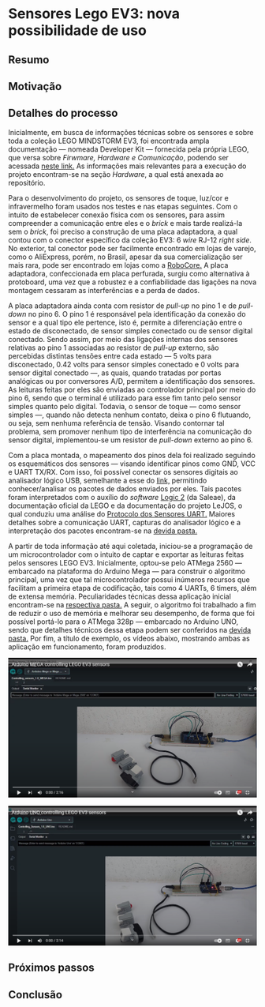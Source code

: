 # Sensores Lego EV3: nova possibilidade de uso 

## Resumo 

## Motivação

## Detalhes do processo

Inicialmente, em busca de informações técnicas sobre os sensores e sobre toda a coleção LEGO MINDSTORM EV3, foi encontrada ampla documentação — nomeada Developer Kit — fornecida pela própria LEGO, que versa sobre *Firwmare, Hardware e Comunicação*, podendo ser acessada [neste link.](https://education.lego.com/en-us/product-resources/mindstorms-ev3/downloads/developer-kits) As informações mais relevantes para a execução do projeto encontram-se na seção *Hardware*, a qual está anexada ao repositório.

Para o desenvolvimento do projeto, os sensores de toque, luz/cor e infravermelho foram usados nos testes e nas etapas seguintes. Com o intuito de estabelecer conexão física com os sensores, para assim compreender a comunicação entre eles e o *brick* e mais tarde realizá-la sem o *brick*, foi preciso a construção de uma placa adaptadora, a qual contou com o conector específico da coleção EV3: 6 *wire* RJ-12 *right side*. No exterior, tal conector pode ser facilmente encontrado em lojas de varejo, como o AliExpress, porém, no Brasil, apesar da sua comercialização ser mais rara, pode ser encontrado em lojas como a [RoboCore.](https://www.robocore.net/) A placa adaptadora, confeccionada em placa perfurada, surgiu como alternativa à protoboard, uma vez que a robustez e a confiabilidade das ligações na nova montagem cessaram as interferências e a perda de dados.

A placa adaptadora ainda conta com resistor de *pull-up* no pino 1 e de *pull-down* no pino 6. O pino 1 é responsável pela identificação da conexão do sensor e a qual tipo ele pertence, isto é, permite a diferenciação entre o estado de disconectado, de sensor simples conectado ou de sensor digital conectado. Sendo assim, por meio das ligações internas dos sensores relativas ao pino 1 associadas ao resistor de *pull-up* externo, são percebidas distintas tensões entre cada estado — 5 volts para disconectado, 0.42 volts para sensor simples conectado e 0 volts para sensor digital conectado —, as quais, quando tratadas por portas analógicas ou por conversores A/D, permitem a identificação dos sensores. As leituras feitas por eles são enviadas ao controlador principal por meio do pino 6, sendo que o terminal é utilizado para esse fim tanto pelo sensor simples quanto pelo digital. Todavia, o sensor de toque — como sensor simples —, quando não detecta nenhum contato, deixa o pino 6 flutuando, ou seja, sem nenhuma referência de tensão. Visando contornar tal problema, sem promover nenhum tipo de interferência na comunicação do sensor digital, implementou-se um resistor de *pull-down* externo ao pino 6. 

Com a placa montada, o mapeamento dos pinos dela foi realizado seguindo os esquemáticos dos sensores — visando identificar pinos como GND, VCC e UART TX/RX. Com isso, foi possível conectar os sensores digitais ao analisador lógico USB, semelhante a esse do [link,](https://www.usinainfo.com.br/testadores-e-medidores-diversos/analisador-logico-24mhz-8ch-al24-2691.html) permitindo conhecer/analisar os pacotes de dados enviados por eles. Tais pacotes foram interpretados com o auxílio do *software* [Logic 2](https://www.saleae.com/downloads/) (da Saleae), da documentação oficial da LEGO e da documentação do projeto LeJOS, o qual conduziu uma análise do [Protocolo dos Sensores UART.](https://sourceforge.net/p/lejos/wiki/UART%20Sensor%20Protocol/) Maiores detalhes sobre a comunicação UART, capturas do analisador lógico e a interpretação dos pacotes encontram-se na [devida pasta.](https://github.com/JoaoSenirio/LEGOEV3_Sensors_NewUsability/tree/main/Logic%20Analyser%20Captures)

A partir de toda informação até aqui coletada, iniciou-se a programação de um microcontrolador com o intuito de captar e exportar as leituras feitas pelos sensores LEGO EV3. Inicialmente, optou-se pelo ATMega 2560 — embarcado na plataforma do Arduino Mega — para construir o algoritmo principal, uma vez que tal microcontrolador possui inúmeros recursos que facilitam a primeira etapa de codificação, tais como 4 UARTs, 6 timers, além de extensa memória. Peculiaridades técnicas dessa aplicação inicial encontram-se na [respectiva pasta.](https://github.com/JoaoSenirio/LEGOEV3_Sensors_NewUsability/tree/main/Controlling_sensors_1.0_MEGA) A seguir, o algoritmo foi trabalhado a fim de reduzir o uso de memória e melhorar seu desempenho, de forma que foi possível portá-lo para o ATMega 328p — embarcado no Arduino UNO, sendo que detalhes técnicos dessa etapa podem ser conferidos na [devida pasta.](https://github.com/JoaoSenirio/LEGOEV3_Sensors_NewUsability/tree/main/Controlling_Sensors_1.0_UNO) Por fim, a título de exemplo, os vídeos abaixo, mostrando ambas as aplicação em funcionamento, foram produzidos.

[![IMAGE ALT TEXT](/Images/MEGA_Thumbnail.png)](http://www.youtube.com/watch?v=v17XQr9M2BI "Arduino MEGA controlling LEGO EV3 sensors")

[![IMAGE ALT TEXT](/Images/UNO_Thumnail.png)](http://www.youtube.com/watch?v=nMiRV2qx3uY "Arduino UNO controlling LEGO EV3 sensors")
## Próximos passos 
## Conclusão